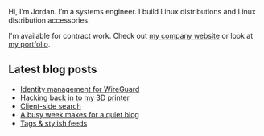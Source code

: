 Hi, I’m Jordan. I’m a systems engineer. I build Linux distributions and Linux distribution accessories.

I'm available for contract work. Check out [my company website](https://caketop.app/) or look at [my portfolio](https://jordemort.dev).

## Latest blog posts

<!-- BLOG-POST-LIST:START -->
- [Identity management for WireGuard](https://jordemort.dev/blog/lwn-wireguard-identity-management/)
- [Hacking back in to my 3D printer](https://jordemort.dev/blog/hacking-back-in-to-my-3d-printer/)
- [Client-side search](https://jordemort.dev/blog/client-side-search/)
- [A busy week makes for a quiet blog](https://jordemort.dev/blog/busy-week-quiet-blog/)
- [Tags &amp; stylish feeds](https://jordemort.dev/blog/tags-and-stylish-feeds/)
<!-- BLOG-POST-LIST:END -->
